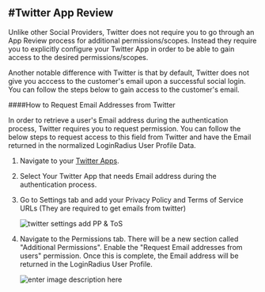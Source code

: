 #Twitter App Review
----

Unlike other Social Providers, Twitter does not require you to go through an App Review process for additional permissions/scopes. Instead they require you to explicitly configure your Twitter App in order to be able to gain access to the desired permissions/scopes. 

Another notable difference with Twitter is that by default, Twitter does not give you acccess to the customer's email upon a successful social login. You can follow the steps below to gain access to the customer's email. 

####How to Request Email Addresses from Twitter

In order to retrieve a user's Email address during the authentication process, Twitter requires you to request permission. You can follow the below steps to request access to this field from Twitter and have the Email returned in the normalized LoginRadius User Profile Data. 

1. Navigate to your [Twitter Apps](https://apps.twitter.com/). 

2. Select Your Twitter App that needs Email address during the authentication process.

3. Go to Settings tab and add your Privacy Policy and Terms of Service URLs (They are required to get emails from twitter)

    ![twitter settings add PP & ToS](https://apidocs.lrcontent.com/images/Screen-Shot-2017-05-23-at-3-21-34-PM_156795924b80a979ec7.86103592.png "twitter settings add PP & ToS")

5. Navigate to the Permissions tab. There will be a new section called "Additional Permissions". Enable the "Request Email addresses from users" permission. Once this is complete, the Email address will be returned in the LoginRadius User Profile.

    ![enter image description here](https://apidocs.lrcontent.com/images/Twitter3_2474558cfb9c8d783b9.13752949.png "")
